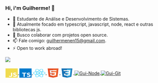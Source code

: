 ### Hi, i'm Guilherme! 👋

- 🔭 Estudante de Análise e Desenvolvimento de Sistemas.
- 🌱 Atualmente focado em typescript, javascript, node, react e outras bibliotecas js.
- 👯 Busco colaborar com projetos open source.
- 📫 Fale comigo: guilhermenen15@gmail.com.
- ⚡ Open to work abroad!  

<div>
  <a href="https://github.com/GuilhermeMX">
  <img height="180em" src="https://github-readme-stats.vercel.app/api/top-langs/?username=GuilhermeMX&layout=compact&langs_count=7&theme=dark"/>
</div>
<div style="display: inline_block"><br>
  <img align="center" alt="Gui-Js" height="30" width="40" src="https://raw.githubusercontent.com/devicons/devicon/master/icons/javascript/javascript-plain.svg">
  <img align="center" alt="Gui-Ts" height="30" width="40" src="https://raw.githubusercontent.com/devicons/devicon/master/icons/typescript/typescript-plain.svg">
  <img align="center" alt="Gui-React" height="30" width="40" src="https://raw.githubusercontent.com/devicons/devicon/master/icons/react/react-original.svg">
  <img align="center" alt="Gui-HTML" height="30" width="40" src="https://raw.githubusercontent.com/devicons/devicon/master/icons/html5/html5-original.svg">
  <img align="center" alt="Gui-CSS" height="30" width="40" src="https://raw.githubusercontent.com/devicons/devicon/master/icons/css3/css3-original.svg">
  <img align="center" alt="Gui-Node" height="30" width="40" src="https://cdn.jsdelivr.net/gh/devicons/devicon/icons/nodejs/nodejs-original.svg">
  <img align="center" alt="Gui-Git" height="30" width="40" src="https://cdn.jsdelivr.net/gh/devicons/devicon/icons/git/git-original.svg">
</div>
